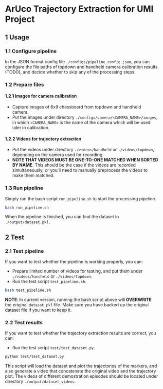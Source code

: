 # ArUco Trajectory Extraction for UMI Project 

## 1 Usage

### 1.1 Configure pipeline
In the JSON format config file `./configs/pipeline_config.json`, you can configure the file paths of topdown and handheld camera calibration results (TODO), and decide whether to skip any of the processing steps.

### 1.2 Prepare files

#### 1.2.1 Images for camera calibration
- Capture images of 6x9 chessboard from topdown and handheld camera. 
- Put the images under directory `./configs/camera/<CAMERA_NAME>/images`, in which `<CAMERA_NAME>` is the name of the camera which will be used later in calibration.

#### 1.2.2 Videos for trajectory extraction

- Put the videos under directory `./videos/handheld` or `./videos/topdown`, depending on the camera used for recording.
- **NOTE THAT VIDEOS MUST BE ONE-TO-ONE MATCHED WHEN SORTED BY NAME.** This should be the case if the videos are recorded simultaneously, or you'll need to manually preprocess the videos to make them matched.

### 1.3 Run pipeline

Simply run the bash script `run_pipeline.sh` to start the processing pipeline.

```bash
bash run_pipeline.sh
```

When the pipeline is finished, you can find the dataset in `./output/dataset.pkl`. 

## 2 Test
### 2.1 Test pipeline
If you want to test whether the pipeline is working properly, you can:
- Prepare limited number of videos for testing, and put them under `./videos/handheld` or `./videos/topdown`.
- Run the test script `test_pipeline.sh`.
```bash
bash test_pipeline.sh
```
**NOTE**: In current version, running the bash script above will **OVERWRITE** the original `dataset.pkl` file. Make sure you have backed up the original dataset file if you want to keep it.

### 2.2 Test results
If you want to test whether the trajectory extraction results are correct, you can:
- Run the test script `test/test_dataset.py`.
```bash
python test/test_dataset.py
```

This script will load the dataset and plot the trajectories of the markers, and also generate a video that concatenate the original video and the trajectory plot. The videos of different demostration episodes should be located under directory `./output/dataset_videos`.